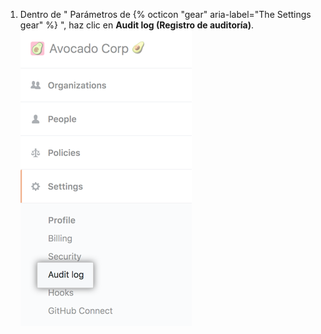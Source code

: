 1. Dentro de " Parámetros de {% octicon "gear" aria-label="The Settings gear" %} ", haz clic en **Audit log (Registro de auditoría)**. ![Pestaña de registro de auditoría en la barra lateral de la cuenta de empresa](/assets/images/help/business-accounts/enterprise-account-settings-audit-log-tab.png)
